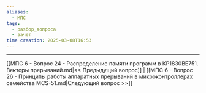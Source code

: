 ```yaml
---
aliases:
  - МПС
tags:
  - разбор_вопроса
  - зачет
time creation: 2025-03-08T16:53
---
```


---
[[МПС 6 - Вопрос 24 - Распределение памяти программ в КР1830ВЕ751. Векторы прерываний.md|<< Предыдущий вопрос]] | [[МПС 6 - Вопрос 26 - Принципы работы аппаратных прерываний в микроконтроллерах семейства MCS-51.md|Следующий вопрос >>]]